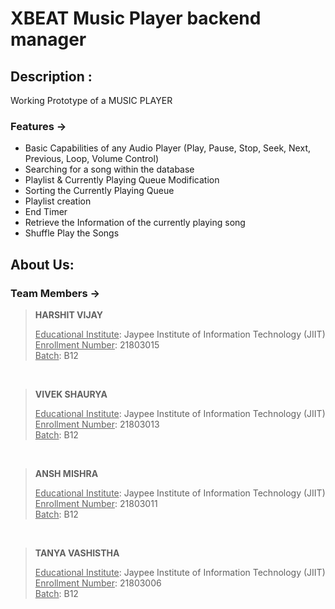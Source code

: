 # XBEAT Music Player backend manager

## Description :
Working Prototype of a MUSIC PLAYER

### Features ->
- Basic Capabilities of any Audio Player (Play, Pause, Stop, Seek, Next, Previous, Loop, Volume Control)
- Searching for a song within the database
- Playlist & Currently Playing Queue Modification 
- Sorting the Currently Playing Queue
- Playlist creation
- End Timer
- Retrieve the Information of the currently playing song
- Shuffle Play the Songs

## About Us:
### Team Members ->

> **HARSHIT VIJAY** <p align="centre"> 
<u>Educational Institute</u>: Jaypee Institute of Information Technology (JIIT)   
<u>Enrollment Number</u>: 21803015 <br>
<u>Batch</u>: B12
</p>

<br>

> **VIVEK SHAURYA** <p align="centre"> 
<u>Educational Institute</u>: Jaypee Institute of Information Technology (JIIT)   
<u>Enrollment Number</u>: 21803013 <br>
<u>Batch</u>: B12
</p>

<br>

> **ANSH MISHRA** <p align="centre"> 
<u>Educational Institute</u>: Jaypee Institute of Information Technology (JIIT)   
<u>Enrollment Number</u>: 21803011 <br>
<u>Batch</u>: B12
</p>

<br>

> **TANYA VASHISTHA** <p align="centre"> 
<u>Educational Institute</u>: Jaypee Institute of Information Technology (JIIT)   
<u>Enrollment Number</u>: 21803006 <br>
<u>Batch</u>: B12
</p>
